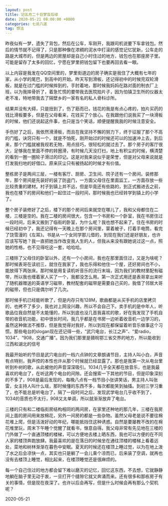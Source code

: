 ```yaml
---
layout: post
title: 记五月二十日梦及后续
date: 2020-05-21 08:00:00 +0800
categories: 七说八道
tag: 想法
---
```




昨夜似有一梦，遗失了背包，然后在公车，车刚开，我跟司机说要下车拿钱包。然后的情节就不记得了，只是那种像在浓稠的泥水中打滚的感觉记忆犹新，公车走的路是大城市的，但是两边的房屋却是自己小时住过的地方，钱包也在那座房子里。可能是留存了太多的回忆，宁愿在梦里把钱包留下也要再回去看一眼。



以上内容是我发在QQ空间里的，梦里街道边的房子确实是我住了大概有七年的家，从小学的尾巴，到高中的开始。昨天写到滑板，还记得初中的时候完双轮滑板，就是在过门槛的时候摔到的，手肘着地，那时候我妈妈在路对面的制衣厂上班，以为我摔骨折了，着急忙慌的要带我去医院拍片子，因为怕镇卫生所的仪器太老不准，特地带我去了隔壁乡的一家有名的私人骨科诊所。



结果并没有大碍，只是扭到了，伤了筋而已，钱花的我是有点心疼的，拍片买药的钱比滑板要多，但是在父母看来，花钱买了个放心。在我跟他们说我买了一块滑板的时候，他们还说起这件事，也只是当个笑话，顺便提醒我我的时候注意安全。



手伤好了之后，我依然滑滑板，而且在我坚持不懈的努力下，终于征服了那个不高的门槛，诀窍只有一个，就是不怕死，刚开始过的时候还可以的加速冲上去，到后来，那个门槛就被我视若无物，用点技巧，很轻松的就过去了。那个房子的客厅很大，足够我在里面不停的转圈滑，有时候几天没打扫，地上有积尘的时候，横清楚的看到一圈一圈轮子滑过的印记。这是对我来说似乎是荣誉，但是对父母来说就是打发我扫地的好借口。原来灰尘只有被扬起的时候才有价值。



整栋房子是两间三层，一楼有客厅、厨房、卫生间、院子还有一个房间。装修那年，那个房间是先装好的装了防盗门，一方面父母住在里面监工，一方面存放一些比较贵重的建材。村子到镇上并不远，但是毕竟还有些路的，到正式搬进去之前，我也在楼下的房间和他们一起住过一段时间，那时候我也已经转学到镇上的小学了。



整个房子装修好了之后，楼下的那个房间后来就空在哪儿了，我和父母都住在二楼，三楼是空的。我在二楼的房间很大，包含一个书房和一个卧室，我在书房住过一段时间，后来又搬到了临街的卧室，为什么呢？我也想不起来了。住在书房的时候已经初中了，我还记得有一天晚上在那个房间里，蒙着被子，打着手电筒，看完了饶雪漫的《左耳》。书是从一个女同学那儿借的，到现在我们还是好朋友，也许应该写写她？我一直把她当作改变我人生的人，但我从来没有跟她说过这一点，照她的性格，也不见得吃这一套，哈哈哈。



三楼除了父母住的卧室以外，还有一个小房间，我也在那里面住过，又是为啥呢？那时候表哥在读初三，就住在我家了，我也乐得和他住一个屋，还好房间也不小，能放得下两张床。那时候是用复读机听音乐的流行末端，因为我们的教材里配有磁带，所以我也缠着家人买了一个，我都没怎么用。第一次正式用还是表哥拿出来听了随机器赠送的英语学习磁带，教材配套的磁带是需要自己买的，我借了邻居大哥的磁带，但也只是偶尔听了几次。



那时候手机已经能听歌了，但是内存只有128M，歌曲都是从买手机的店里拷贝的，也拷不了多少，我也对上网没兴趣，所以不会自己下。卖手机的是中年人，听歌品位我自然是不太能懂的，所以到底也没几首我喜欢的歌，好在我发现了手机自带的收音机功能，初中很长时间，我几乎都是在书房一边听着收音机一边学习的，虽然这种做法不推荐，但是我觉得对我好，所以到现在都保留着听音乐做事这个习惯。那些电台的slogan现在还记得一些，“武穴电台，长江之声”、“爱radio，1034”、“908，交通广播”。因为我们那里是赣皖鄂三省交界的地方，所以能收到江西和湖北的信号



我最开始听的节目是武穴电台的一档六点钟的文章朗诵节目，主持人叫小白，声音有点特别，我声控的本性也许从那个时候就已经显露了。那也是我第一次从电台里听到朴树的歌，从此被他的声音深深吸引。1034几乎全天都在放音乐，也是我最喜欢的电台了，在听这两个电台的间隙。还会搜索一下其他的节目，但是印象深刻的不多了，908是最后发现的，每晚八点有一档节目小张讲笑话，男主持人叫张雷，女主持人叫什么瑶，那时候懂的东西不多，每次都能笑到抽搐。到初三学习重了，也不能总是听电台了，隔了一段时间之后，发现武学电台几乎收不到了，1034的音质也不太行，908又太单调，所以就渐渐放弃了电台。



三楼的只有和二楼临街房结构相同的两间房，在家里还种地的那几年，三楼在我房间上面的房间用来放棉花，另外一间房的都是一些杂物。虽然父母老是说不要往棉花堆上爬，但是活泼好动的年纪，哪能抵挡住这种诱惑。自然是要屡教不改的在棉花堆里玩，周末下午睡个觉醒了就看书，惬意自得。我父母非常有先见地在三楼的门外做了一个直通顶楼的楼梯，可以方便地去楼上晒东西，我也可以方便的在不同人家的楼顶奔跑放肆。我最喜欢的是在落日的时候坐在通往顶楼的楼梯上看着远处，菜地和树林渐渐在暮色中安眠。夏天的时候还在楼顶上睡过觉，以为在地上泼了水之后会凉快一点，其实也只是躺了一会儿乘个凉而已，后来装了空调，就再也没有去楼顶上睡觉，相比起来，在楼顶睡觉还是很麻烦的。



每一个自己住过的地方都会留下难以磨灭的记忆，回忆这东西，不去想，它就静静地躺在脑子里无动于衷，一旦打开个缝隙它就又奔涌而来。还有很多和那栋房子有关的事情，但是现在夜深了。也许以后会再写，但是什么时候会再有那么个契机呢？



2020-05-21
